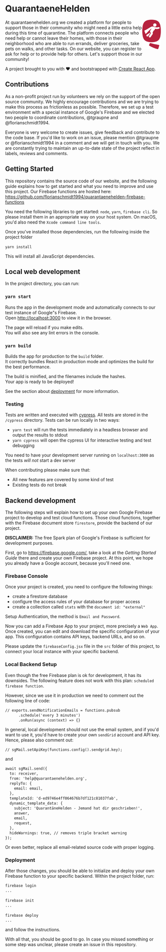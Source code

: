 # QuarantaeneHelden
<img src="qhero_icon.png" align="right" width="60"/>
At quarantaenehelden.org we created a platform for people to support those in their community who might need a little extra help during this time of quarantine. The platform connects people who need help or cannot leave their homes, with those in their neighborhood who are able to run errands, deliver groceries, take pets on walks, and other tasks. On our website, you can register to ask for help or to provide help for others. Let's support those in our community!

A project brought to you with :heart: and bootstrapped with [Create React App](https://github.com/facebook/create-react-app).

## Contributions

As a non-profit project run by volunteers we rely on the support of the open source community. We highly encourage contributions and we are trying to make this process as frictionless as possible. Therefore, we set up a test environment with a special instance of Google's Firebase and we elected two people to coordinate contributions, @tgraupne and @florianschmidt1994.

Everyone is very welcome to create issues, give feedback and contribute to the code base. If you'd like to work on an issue, please mention @tgraupne or @florianschmidt1994 in a comment and we will get in touch with you. We are constantly trying to maintain an up-to-date state of the project reflect in labels, reviews and comments.

## Getting Started

This repository contains the source code of our website, and the following guide explains how to get started and what you need to improve and use this project. Our Firebase functions are hosted here: https://github.com/florianschmidt1994/quarantaenehelden-firebase-functions

You need the following libraries to get started: `node`, `yarn`, `firebase cli`. So please install them in an appropriate way on your host system. On macOS, you'd also need the `Xcode command line tools`.

Once you've installed those dependencies, run the following inside the project folder

`yarn install`

This will install all JavaScript dependencies.

## Local web development

In the project directory, you can run:

### `yarn start`

Runs the app in the development mode and automatically connects to our test instance of Google"s Firebase.<br />
Open [http://localhost:3000](http://localhost:3000) to view it in the browser.

The page will reload if you make edits.<br />
You will also see any lint errors in the console.

### `yarn build`

Builds the app for production to the `build` folder.<br />
It correctly bundles React in production mode and optimizes the build for the best performance.

The build is minified, and the filenames include the hashes.<br />
Your app is ready to be deployed!

See the section about [deployment](https://facebook.github.io/create-react-app/docs/deployment) for more information.

### Testing
Tests are written and executed with [cypress](https://www.cypress.io). All tests are stored in the `/cypress` directory. 
Tests can be run locally in two ways:
- `yarn test` will run the tests immediately in a headless browser and output the results to stdout
- `yarn cypress` will open the cypress UI for interactive testing and test debugging

You need to have your development server running on `localhost:3000` as the tests *will not* start a dev server

When contributing 
please make sure that:

- All new features are covered by some kind of test
- Existing tests do not break

## Backend development

The following steps will explain how to set up your own Google Firebase project to develop and test cloud functions. Those cloud functions, together with the Firebase document store `firestore`, provide the backend of our project.

**DISCLAIMER:** The free Spark plan of Google's Firebase is sufficient for development purposes.

First, go to https://firebase.google.com/, take a look at the *Getting Started Guide* there and create your own Firebase project. At this point, we hope you already have a Google account, because you'll need one.

### Firebase Console

Once your project is created, you need to configure the following things:

- create a firestore database
- configure the access rules of your database for proper access
- create a collection called `stats` with the `document id: "external"`

Setup Authentication, the method is `Email and Password`.

Now you can add a Firebase App to your project, more precisely a `Web App`. Once created, you can edit and download the specific configuration of your app. This configuration contains API keys, backend URLs, and so on.

Please update the `firebaseConfig.jsx` file in the `src` folder of this project, to connect your local instance with your specific backend.

### Local Backend Setup

Even though the free Firebase plan is ok for development, it has its downsides. The following feature does not work with this plan: `scheduled firebase function`. 

However, since we use it in production we need to comment out the following line of code:

```JSX
// exports.sendNotificationEmails = functions.pubsub
      .schedule('every 3 minutes')
      .onRun(async (context) => {}
```

In general, local development should not use the email system, and if you'd want to use it, you'd have to create your own `sendGrid` account and API key. Hence, please also comment out:

```JSX
// sgMail.setApiKey(functions.config().sendgrid.key);
```

and 

```JSX
await sgMail.send({
  to: receiver,
  from: 'help@quarantaenehelden.org',
  replyTo: {
    email: email,
  },
  templateId: 'd-ed9746e4ff064676b7df121c81037fab',
  dynamic_template_data: {
    subject: 'QuarantäneHelden - Jemand hat dir geschrieben!',
    answer,
    email,
    request,
  },
  hideWarnings: true, // removes triple bracket warning
});
```

Or even better, replace all email-related source code with proper logging.

### Deployment

After those changes, you should be able to initialize and deploy your own Firebase function to your specific backend. Within the project folder, run:

```console
firebase login
...

firebase init
...

firebase deploy
...
```

and follow the instructions.

With all that, you should be good to go. In case you missed something or some step was unclear, please create an issue in this repository.
